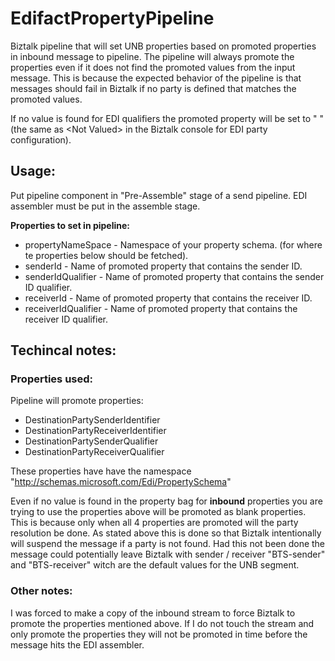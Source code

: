# EdifactPropertyPipeline #

Biztalk pipeline that will set UNB properties based on promoted properties in inbound message to pipeline. The pipeline will always promote the properties even if it does not find the promoted values from the input message. This is because
the expected behavior of the pipeline is that messages should fail in Biztalk if no party is defined that matches the promoted values.

If no value is found for EDI qualifiers the promoted property will be set to " " (the same as \<Not Valued\> in the Biztalk console for EDI party configuration).

## Usage: ##

Put pipeline component in "Pre-Assemble" stage of a send pipeline. EDI assembler must be put in the assemble stage. 

**Properties to set in pipeline:**

* propertyNameSpace - Namespace of your property schema. (for where te properties below should be fetched).
* senderId - Name of promoted property that contains the sender ID.
* senderIdQualifier - Name of promoted property that contains the sender ID qualifier.
* receiverId - Name of promoted property that contains the receiver ID.
* receiverIdQualifier - Name of promoted property that contains the receiver ID qualifier.

## Techincal notes: ##

### Properties used: ###

Pipeline will promote properties:

* DestinationPartySenderIdentifier
* DestinationPartyReceiverIdentifier
* DestinationPartySenderQualifier
* DestinationPartyReceiverQualifier
 
These properties have have the namespace "http://schemas.microsoft.com/Edi/PropertySchema"

Even if no value is found in the property bag for **inbound** properties you are trying to use the properties above will be
promoted as blank properties. This is because only when all 4 properties are promoted will the party resolution be done. As
stated above this is done so that Biztalk intentionally will suspend the message if a party is not found. Had this not been done
the message could potentially leave Biztalk with sender / receiver "BTS-sender" and "BTS-receiver" witch are the default values for
the UNB segment.

### Other notes: ###

I was forced to make a copy of the inbound stream to force Biztalk to promote the properties mentioned above. If I do not 
touch the stream and only promote the properties they will not be promoted in time before the message hits the EDI assembler.

